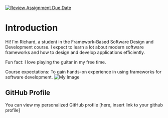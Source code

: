 [![Review Assignment Due Date](https://classroom.github.com/assets/deadline-readme-button-22041afd0340ce965d47ae6ef1cefeee28c7c493a6346c4f15d667ab976d596c.svg)](https://classroom.github.com/a/0MOLbOcH)
# Introduction
Hi! I'm Richard, a student in the Framework-Based Software Design and Development course.
I expect to learn a lot about modern software frameworks and how to design and develop applications efficiently.

Fun fact: I love playing the guitar in my free time.

Course expectations: To gain hands-on experience in using frameworks for software development.
![My Image](image.jpg)  <!-- Link to the uploaded image -->

## GitHub Profile

You can view my personalized GitHub profile [here, insert link to your github profile]

